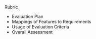 
Rubric
- Evaluation Plan
- Mappings of Features to Requirements
- Usage of Evaluation Criteria
- Overall Assessment

